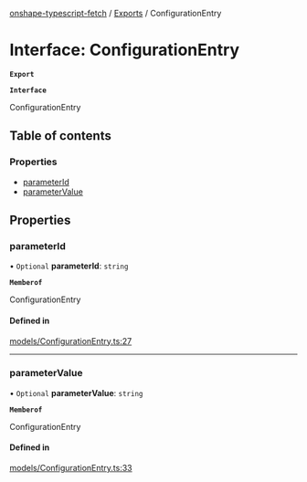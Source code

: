 [onshape-typescript-fetch](../README.md) / [Exports](../modules.md) / ConfigurationEntry

# Interface: ConfigurationEntry

**`Export`**

**`Interface`**

ConfigurationEntry

## Table of contents

### Properties

- [parameterId](ConfigurationEntry.md#parameterid)
- [parameterValue](ConfigurationEntry.md#parametervalue)

## Properties

### parameterId

• `Optional` **parameterId**: `string`

**`Memberof`**

ConfigurationEntry

#### Defined in

[models/ConfigurationEntry.ts:27](https://github.com/toebes/onshape-typescript-fetch/blob/3e11ae1/models/ConfigurationEntry.ts#L27)

___

### parameterValue

• `Optional` **parameterValue**: `string`

**`Memberof`**

ConfigurationEntry

#### Defined in

[models/ConfigurationEntry.ts:33](https://github.com/toebes/onshape-typescript-fetch/blob/3e11ae1/models/ConfigurationEntry.ts#L33)
